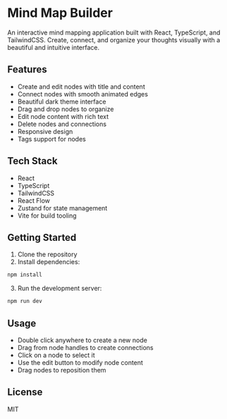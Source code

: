 # Mind Map Builder

An interactive mind mapping application built with React, TypeScript, and TailwindCSS. Create, connect, and organize your thoughts visually with a beautiful and intuitive interface.

## Features

- Create and edit nodes with title and content
- Connect nodes with smooth animated edges
- Beautiful dark theme interface
- Drag and drop nodes to organize
- Edit node content with rich text
- Delete nodes and connections
- Responsive design
- Tags support for nodes

## Tech Stack

- React
- TypeScript
- TailwindCSS
- React Flow
- Zustand for state management
- Vite for build tooling

## Getting Started

1. Clone the repository
2. Install dependencies:
```bash
npm install
```
3. Run the development server:
```bash
npm run dev
```

## Usage

- Double click anywhere to create a new node
- Drag from node handles to create connections
- Click on a node to select it
- Use the edit button to modify node content
- Drag nodes to reposition them

## License

MIT
